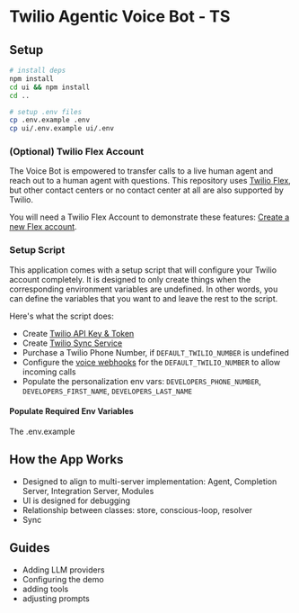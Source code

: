 # Twilio Agentic Voice Bot - TS

## Setup

```bash
# install deps
npm install
cd ui && npm install
cd ..

# setup .env files
cp .env.example .env
cp ui/.env.example ui/.env
```

### (Optional) Twilio Flex Account

The Voice Bot is empowered to transfer calls to a live human agent and reach out to a human agent with questions. This repository uses [Twilio Flex](https://www.twilio.com/en-us/flex), but other contact centers or no contact center at all are also supported by Twilio.

You will need a Twilio Flex Account to demonstrate these features: [Create a new Flex account](https://www.twilio.com/console/projects/create?g=/console/flex/setup).

### Setup Script

This application comes with a setup script that will configure your Twilio account completely. It is designed to only create things when the corresponding environment variables are undefined. In other words, you can define the variables that you want to and leave the rest to the script.

Here's what the script does:

- Create [Twilio API Key & Token](https://www.twilio.com/docs/iam/api-keys)
- Create [Twilio Sync Service](https://www.twilio.com/docs/sync)
- Purchase a Twilio Phone Number, if `DEFAULT_TWILIO_NUMBER` is undefined
- Configure the [voice webhooks](https://www.twilio.com/docs/usage/webhooks/voice-webhooks) for the `DEFAULT_TWILIO_NUMBER` to allow incoming calls
- Populate the personalization env vars: `DEVELOPERS_PHONE_NUMBER`, `DEVELOPERS_FIRST_NAME`, `DEVELOPERS_LAST_NAME`

#### Populate Required Env Variables

The .env.example

## How the App Works

- Designed to align to multi-server implementation: Agent, Completion Server, Integration Server, Modules
- UI is designed for debugging
- Relationship between classes: store, conscious-loop, resolver
- Sync

## Guides

- Adding LLM providers
- Configuring the demo
- adding tools
- adjusting prompts

